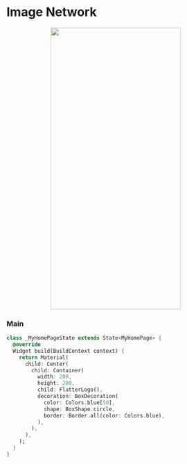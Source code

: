 # Image Network
<p align="center">
<img src="https://docs.google.com/uc?id=1R14xl-IftWOApbs_9Zbu2oL3DXsrC5ZE" height="649" width="300">
</p>

### Main
```dart
class _MyHomePageState extends State<MyHomePage> {
  @override
  Widget build(BuildContext context) {
    return Material(
      child: Center(
        child: Container(
          width: 200,
          height: 200,
          child: FlutterLogo(),
          decoration: BoxDecoration(
            color: Colors.blue[50],
            shape: BoxShape.circle,
            border: Border.all(color: Colors.blue),
          ),
        ),
      ),
    );
  }
}
```
